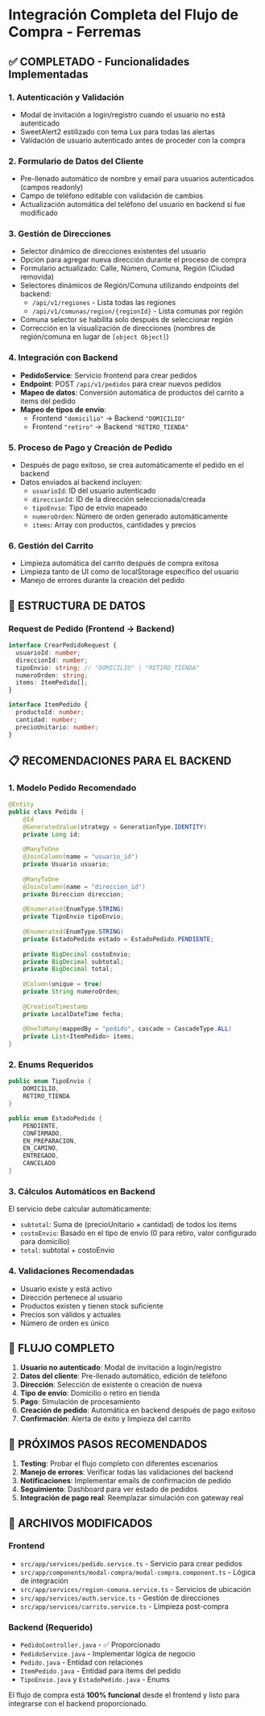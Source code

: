 # Integración Completa del Flujo de Compra - Ferremas

## ✅ COMPLETADO - Funcionalidades Implementadas

### 1. Autenticación y Validación
- Modal de invitación a login/registro cuando el usuario no está autenticado
- SweetAlert2 estilizado con tema Lux para todas las alertas
- Validación de usuario autenticado antes de proceder con la compra

### 2. Formulario de Datos del Cliente
- Pre-llenado automático de nombre y email para usuarios autenticados (campos readonly)
- Campo de teléfono editable con validación de cambios
- Actualización automática del teléfono del usuario en backend si fue modificado

### 3. Gestión de Direcciones
- Selector dinámico de direcciones existentes del usuario
- Opción para agregar nueva dirección durante el proceso de compra
- Formulario actualizado: Calle, Número, Comuna, Región (Ciudad removida)
- Selectores dinámicos de Región/Comuna utilizando endpoints del backend:
  - `/api/v1/regiones` - Lista todas las regiones
  - `/api/v1/comunas/region/{regionId}` - Lista comunas por región
- Comuna selector se habilita solo después de seleccionar región
- Corrección en la visualización de direcciones (nombres de región/comuna en lugar de `[object Object]`)

### 4. Integración con Backend
- **PedidoService**: Servicio frontend para crear pedidos
- **Endpoint**: POST `/api/v1/pedidos` para crear nuevos pedidos
- **Mapeo de datos**: Conversión automática de productos del carrito a items del pedido
- **Mapeo de tipos de envío**: 
  - Frontend `"domicilio"` → Backend `"DOMICILIO"`
  - Frontend `"retiro"` → Backend `"RETIRO_TIENDA"`

### 5. Proceso de Pago y Creación de Pedido
- Después de pago exitoso, se crea automáticamente el pedido en el backend
- Datos enviados al backend incluyen:
  - `usuarioId`: ID del usuario autenticado
  - `direccionId`: ID de la dirección seleccionada/creada
  - `tipoEnvio`: Tipo de envío mapeado
  - `numeroOrden`: Número de orden generado automáticamente
  - `items`: Array con productos, cantidades y precios

### 6. Gestión del Carrito
- Limpieza automática del carrito después de compra exitosa
- Limpieza tanto de UI como de localStorage específico del usuario
- Manejo de errores durante la creación del pedido

## 🔧 ESTRUCTURA DE DATOS

### Request de Pedido (Frontend → Backend)
```typescript
interface CrearPedidoRequest {
  usuarioId: number;
  direccionId: number;
  tipoEnvio: string; // "DOMICILIO" | "RETIRO_TIENDA"
  numeroOrden: string;
  items: ItemPedido[];
}

interface ItemPedido {
  productoId: number;
  cantidad: number;
  precioUnitario: number;
}
```

## 📋 RECOMENDACIONES PARA EL BACKEND

### 1. Modelo Pedido Recomendado
```java
@Entity
public class Pedido {
    @Id
    @GeneratedValue(strategy = GenerationType.IDENTITY)
    private Long id;
    
    @ManyToOne
    @JoinColumn(name = "usuario_id")
    private Usuario usuario;
    
    @ManyToOne
    @JoinColumn(name = "direccion_id")
    private Direccion direccion;
    
    @Enumerated(EnumType.STRING)
    private TipoEnvio tipoEnvio;
    
    @Enumerated(EnumType.STRING)
    private EstadoPedido estado = EstadoPedido.PENDIENTE;
    
    private BigDecimal costoEnvio;
    private BigDecimal subtotal;
    private BigDecimal total;
    
    @Column(unique = true)
    private String numeroOrden;
    
    @CreationTimestamp
    private LocalDateTime fecha;
    
    @OneToMany(mappedBy = "pedido", cascade = CascadeType.ALL)
    private List<ItemPedido> items;
}
```

### 2. Enums Requeridos
```java
public enum TipoEnvio {
    DOMICILIO,
    RETIRO_TIENDA
}

public enum EstadoPedido {
    PENDIENTE,
    CONFIRMADO,
    EN_PREPARACION,
    EN_CAMINO,
    ENTREGADO,
    CANCELADO
}
```

### 3. Cálculos Automáticos en Backend
El servicio debe calcular automáticamente:
- `subtotal`: Suma de (precioUnitario × cantidad) de todos los items
- `costoEnvio`: Basado en el tipo de envío (0 para retiro, valor configurado para domicilio)
- `total`: subtotal + costoEnvio

### 4. Validaciones Recomendadas
- Usuario existe y está activo
- Dirección pertenece al usuario
- Productos existen y tienen stock suficiente
- Precios son válidos y actuales
- Número de orden es único

## 🔄 FLUJO COMPLETO

1. **Usuario no autenticado**: Modal de invitación a login/registro
2. **Datos del cliente**: Pre-llenado automático, edición de teléfono
3. **Dirección**: Selección de existente o creación de nueva
4. **Tipo de envío**: Domicilio o retiro en tienda
5. **Pago**: Simulación de procesamiento
6. **Creación de pedido**: Automática en backend después de pago exitoso
7. **Confirmación**: Alerta de éxito y limpieza del carrito

## 🚀 PRÓXIMOS PASOS RECOMENDADOS

1. **Testing**: Probar el flujo completo con diferentes escenarios
2. **Manejo de errores**: Verificar todas las validaciones del backend
3. **Notificaciones**: Implementar emails de confirmación de pedido
4. **Seguimiento**: Dashboard para ver estado de pedidos
5. **Integración de pago real**: Reemplazar simulación con gateway real

## 📁 ARCHIVOS MODIFICADOS

### Frontend
- `src/app/services/pedido.service.ts` - Servicio para crear pedidos
- `src/app/components/modal-compra/modal-compra.component.ts` - Lógica de integración
- `src/app/services/region-comuna.service.ts` - Servicios de ubicación
- `src/app/services/auth.service.ts` - Gestión de direcciones
- `src/app/services/carrito.service.ts` - Limpieza post-compra

### Backend (Requerido)
- `PedidoController.java` - ✅ Proporcionado
- `PedidoService.java` - Implementar lógica de negocio
- `Pedido.java` - Entidad con relaciones
- `ItemPedido.java` - Entidad para items del pedido
- `TipoEnvio.java` y `EstadoPedido.java` - Enums

El flujo de compra está **100% funcional** desde el frontend y listo para integrarse con el backend proporcionado.
